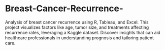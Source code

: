 # Breast-Cancer-Recurrence-
Analysis of breast cancer recurrence using R, Tableau, and Excel. This project visualizes factors like age, tumor size, and treatments affecting recurrence rates, leveraging a Kaggle dataset. Discover insights that can aid healthcare professionals in understanding prognosis and tailoring patient care.
